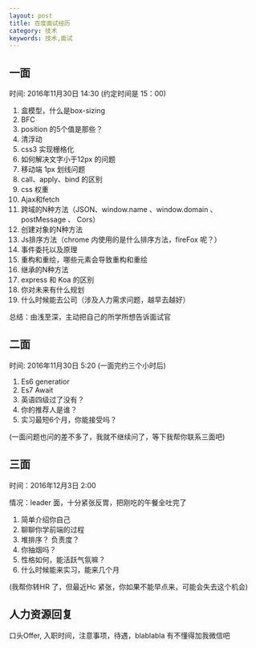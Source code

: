 ```yaml
---
layout: post
title: 百度面试经历
category: 技术
keywords: 技术,面试
---
```


## 一面

时间: 2016年11月30日 14:30 (约定时间是 15：00)

1. 盒模型，什么是box-sizing
2. BFC
3. position 的5个值是那些？
4. 清浮动
5. css3 实现栅格化
6. 如何解决文字小于12px 的问题
7. 移动端 1px 划线问题
8. call、apply、bind 的区别
9. css 权重
10. Ajax和fetch
11. 跨域的N种方法（JSON、window.name 、window.domain 、 postMessage 、 Cors）
12. 创建对象的N种方法
13. Js排序方法（chrome 内使用的是什么排序方法，fireFox 呢？）
14. 事件委托以及原理
15. 重构和重绘，哪些元素会导致重构和重绘
16. 继承的N种方法
17. express 和 Koa 的区别
18. 你对未来有什么规划
19. 什么时候能去公司（涉及人力需求问题，越早去越好）

总结：由浅至深，主动把自己的所学所想告诉面试官


## 二面

时间: 2016年11月30日 5:20 (一面完约三个小时后)

1. Es6 generatior
2. Es7 Await
3. 英语四级过了没有？
4. 你的推荐人是谁？
5. 实习最短6个月，你能接受吗？

(一面问题也问的差不多了，我就不继续问了，等下我帮你联系三面吧)

## 三面

时间：2016年12月3日 2:00

情况：leader 面，十分紧张反胃，把刚吃的午餐全吐完了

1. 简单介绍你自己
2. 聊聊你学前端的过程
3. 堆排序？ 负责度？
4. 你抽烟吗？
5. 性格如何，能活跃气氛嘛？
6. 什么时候能来实习，能来几个月

(我帮你转HR 了，但最近Hc 紧张，你如果不能早点来，可能会失去这个机会)

## 人力资源回复

口头Offer, 入职时间，注意事项，待遇，blablabla
有不懂得加我微信吧

